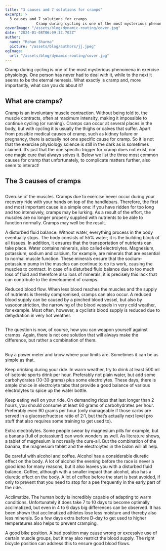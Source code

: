 ```yaml
---
title: "3 causes and 7 solutions for cramps"
excerpt: >
  3 causes and 7 solutions for cramps
              Cramp during cycling is one of the most mysterious phenomena in exercise physiology. One person has never had to deal with it, while to the next it seem
coverImage: "/assets/blog/dynamic-routing/cover.jpg"
date: "2024-01-08T06:09:32.702Z"
author:
  name: "Rohan Sharma"
  picture: "/assets/blog/authors/jj.jpeg"
ogImage:
  url: "/assets/blog/dynamic-routing/cover.jpg"
---
```


Cramp during cycling is one of the most mysterious phenomena in exercise physiology. One person has never had to deal with it, while to the next it seems to be the eternal nemesis. What exactly is cramp and, more importantly, what can you do about it?


## What are cramps?

Cramp is an involuntary muscle contraction. Without being told to, the muscle contracts, often at maximum intensity, making it impossible to continue cycling (or running). Cramps can occur at several places in the body, but with cycling it is usually the thighs or calves that suffer. Apart from possible medical causes of cramp, such as kidney failure or pregnancy, there is actually not one specific cause for cramp. So it is not that the exercise physiology science is still in the dark as is sometimes claimed. It’s just that the one specific trigger for cramp does not exist, nor one magic cure that always solves it. Below we list the three most common causes for cramp that unfortunately, to complicate matters further, also seem to interact!


## The 3 causes of cramps

## 

Overuse of the muscles. Cramps due to exercise never occur during your recovery ride with your hands on top of the handlebars. Therefore, the first and most important cause is a simple one: if you have ridden for too long and too intensively, cramps may be lurking. As a result of the effort, the muscles are no longer properly supplied with nutrients to be able to function normally. Cramps may well be the result.


A disturbed fluid balance. Without water, everything process in the body eventually stops. The body consists of 55% water; it is the building block of all tissues. In addition, it ensures that the transportation of nutrients can take place. Water contains minerals, also called electrolytes. Magnesium, potassium, sodium and calcium, for example, are minerals that are essential to normal muscle function. These minerals ensure that the sodium-potassium pump in the muscles can continue to do its work, causing the muscles to contract. In case of a disturbed fluid balance due to too much loss of fluid and therefore also loss of minerals, it is precisely this lack that can contribute to the development of cramps.


Reduced blood flow. When less blood reaches the muscles and the supply of nutrients is thereby compromised, cramps can also occur. A reduced blood supply can be caused by a pinched blood vessel, but also by vasoconstriction, the narrowing of the blood vessels in very cold weather, for example. Most often, however, a cyclist’s blood supply is reduced due to dehydration in very hot weather.


## 

The question is now, of course, how you can weapon yourself against cramps. Again, there is not one solution that will always make the difference, but rather a combination of them.


## 

## 

Buy a power meter and know where your limits are. Sometimes it can be as simple as that.


Keep drinking during your ride. In warm weather, try to drink at least 500 ml of isotonic sports drink per hour. Preferably not plain water, but add some carbohydrates (10-30 grams) plus some electrolytes. These days, there is ample choice in electrolyte tabs that provide a good balance of various electrolytes to spice up the water bottle.


Keep eating well on your ride. On demanding rides that last longer than 2 hours, you should consume at least 60 grams of carbohydrates per hour. Preferably even 90 grams per hour (only manageable if those carbs are served in a glucose:fructose ratio of 2:1, but that’s actually next level pro stuff that also requires some training to get used to).


Extra electrolytes. Some people swear by magnesium pills for example, but a banana (full of potassium!) can work wonders as well. As literature shows, a tablet of magnesium is not really the cure-all. But the combination of the banana, the magnesium tablet and the electrolytes in the bidon will all help.


Be careful with alcohol and coffee. Alcohol has a considerable diuretic effect on the body. A lot of alcohol the evening before the race is never a good idea for many reasons, but it also leaves you with a disturbed fluid balance. Coffee, although with a smaller impact than alcohol, also has a diuretic effect on the body. A lot of coffee before the start is best avoided, if only to prevent that you need to stop for a pee frequently in the early part of the ride.


Acclimatize. The human body is incredibly capable of adapting to warm conditions. Unfortunately it does take 7 to 10 days to become optimally acclimatized, but even in 4 to 6 days big differences can be observed. It has been shown that acclimatized athletes lose less moisture and thereby also less minerals. So a few days extra before D-day to get used to higher temperatures also helps to prevent cramping.


A good bike position. A bad position may cause wrong or excessive use of certain muscle groups, but it may also restrict the blood supply. The right bicycle position can address this to ensure good blood flows.
